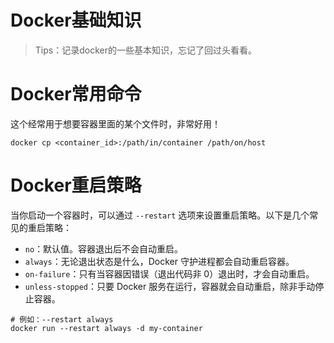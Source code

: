 # Docker基础知识

> Tips：记录docker的一些基本知识，忘记了回过头看看。



# Docker常用命令
这个经常用于想要容器里面的某个文件时，非常好用！
```shell
docker cp <container_id>:/path/in/container /path/on/host
```



# Docker重启策略

当你启动一个容器时，可以通过 `--restart` 选项来设置重启策略。以下是几个常见的重启策略：

- `no`：默认值。容器退出后不会自动重启。
- `always`：无论退出状态是什么，Docker 守护进程都会自动重启容器。
- `on-failure`：只有当容器因错误（退出代码非 0）退出时，才会自动重启。
- `unless-stopped`：只要 Docker 服务在运行，容器就会自动重启，除非手动停止容器。

```shell
# 例如：--restart always
docker run --restart always -d my-container
```

